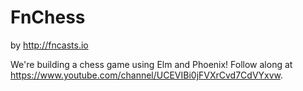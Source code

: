 # FnChess
by http://fncasts.io

We're building a chess game using Elm and Phoenix! Follow along at https://www.youtube.com/channel/UCEVIBi0jFVXrCvd7CdVYxvw.
